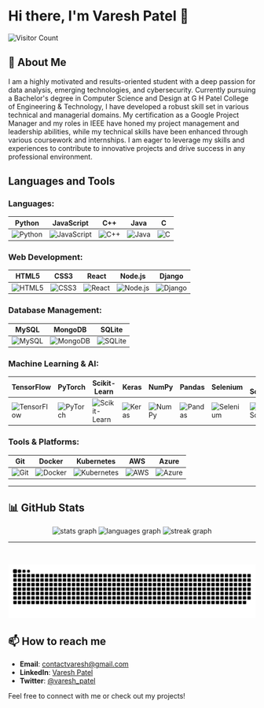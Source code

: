 # Hi there, I'm Varesh Patel 👋

![Visitor Count](https://komarev.com/ghpvc/?username=Haadesx&color=blueviolet)

## 🚀 About Me

I am a highly motivated and results-oriented student with a deep passion for data analysis, emerging technologies, and cybersecurity. Currently pursuing a Bachelor's degree in Computer Science and Design at G H Patel College of Engineering & Technology, I have developed a robust skill set in various technical and managerial domains. My certification as a Google Project Manager and my roles in IEEE have honed my project management and leadership abilities, while my technical skills have been enhanced through various coursework and internships. I am eager to leverage my skills and experiences to contribute to innovative projects and drive success in any professional environment.

## Languages and Tools

<div>

### Languages:
| Python | JavaScript | C++ | Java | C |
|----------|----------|----------|-----|-----|
|  ![Python](https://img.shields.io/badge/Python-3776AB?style=for-the-badge&logo=python&logoColor=white) | ![JavaScript](https://img.shields.io/badge/JavaScript-F7DF1E?style=for-the-badge&logo=javascript&logoColor=black) | ![C++](https://img.shields.io/badge/C++-00599C?style=for-the-badge&logo=cplusplus&logoColor=white) | ![Java](https://img.shields.io/badge/Java-007396?style=for-the-badge&logo=java&logoColor=white) | ![C](https://img.shields.io/badge/C-A8B9CC?style=for-the-badge&logo=c&logoColor=white) |

### Web Development:
| HTML5 | CSS3 | React | Node.js | Django |
|----------|----------|----------|----------|----------|
|  ![HTML5](https://img.shields.io/badge/HTML5-E34F26?style=for-the-badge&logo=html5&logoColor=white) | ![CSS3](https://img.shields.io/badge/CSS3-1572B6?style=for-the-badge&logo=css3&logoColor=white) | ![React](https://img.shields.io/badge/React-20232A?style=for-the-badge&logo=react&logoColor=61DAFB) | ![Node.js](https://img.shields.io/badge/Node.js-339933?style=for-the-badge&logo=nodedotjs&logoColor=white) | ![Django](https://img.shields.io/badge/Django-092E20?style=for-the-badge&logo=django&logoColor=white) |

### Database Management:
| MySQL | MongoDB | SQLite |
|----------|----------|----------|
|  ![MySQL](https://img.shields.io/badge/MySQL-4479A1?style=for-the-badge&logo=mysql&logoColor=white) | ![MongoDB](https://img.shields.io/badge/MongoDB-4EA94B?style=for-the-badge&logo=mongodb&logoColor=white) | ![SQLite](https://img.shields.io/badge/SQLite-003B57?style=for-the-badge&logo=sqlite&logoColor=white) |

### Machine Learning & AI:
| TensorFlow | PyTorch | Scikit-Learn | Keras | NumPy | Pandas | Selenium | Web Scraping | MediaPipe | Matplotlib |
|----------|----------|----------|----------|----------|----------|----------|----------|----------|----------|
|  ![TensorFlow](https://img.shields.io/badge/TensorFlow-FF6F00?style=for-the-badge&logo=tensorflow&logoColor=white) | ![PyTorch](https://img.shields.io/badge/PyTorch-EE4C2C?style=for-the-badge&logo=pytorch&logoColor=white) | ![Scikit-Learn](https://img.shields.io/badge/Scikit--Learn-F7931E?style=for-the-badge&logo=scikit-learn&logoColor=white) | ![Keras](https://img.shields.io/badge/Keras-D00000?style=for-the-badge&logo=keras&logoColor=white) | ![NumPy](https://img.shields.io/badge/NumPy-013243?style=for-the-badge&logo=numpy&logoColor=white) | ![Pandas](https://img.shields.io/badge/Pandas-150458?style=for-the-badge&logo=pandas&logoColor=white) | ![Selenium](https://img.shields.io/badge/Selenium-43B02A?style=for-the-badge&logo=selenium&logoColor=white) | ![Web Scraping](https://img.shields.io/badge/Web%20Scraping-3776AB?style=for-the-badge&logo=webscraping&logoColor=white) | ![MediaPipe](https://img.shields.io/badge/MediaPipe-ff6600?style=for-the-badge&logo=mediapipe&logoColor=white) | ![Matplotlib](https://img.shields.io/badge/Matplotlib-3776AB?style=for-the-badge&logo=matplotlib&logoColor=white) |

### Tools & Platforms:
| Git | Docker | Kubernetes | AWS | Azure |
|----------|----------|----------|----------|----------|
|  ![Git](https://img.shields.io/badge/Git-F05032?style=for-the-badge&logo=git&logoColor=white) | ![Docker](https://img.shields.io/badge/Docker-2496ED?style=for-the-badge&logo=docker&logoColor=white) | ![Kubernetes](https://img.shields.io/badge/Kubernetes-326CE5?style=for-the-badge&logo=kubernetes&logoColor=white) | ![AWS](https://img.shields.io/badge/AWS-232F3E?style=for-the-badge&logo=amazonaws&logoColor=white) | ![Azure](https://img.shields.io/badge/Azure-0078D4?style=for-the-badge&logo=microsoftazure&logoColor=white) |

</div>




---

## 📊 GitHub Stats

<div align="center">
  <img src="https://github-readme-stats.vercel.app/api?username=Haadesx&hide_title=false&hide_rank=false&show_icons=true&include_all_commits=true&count_private=true&disable_animations=false&theme=highcontrast&locale=en&hide_border=false&order=1" height="140" alt="stats graph"  />
  <img src="https://github-readme-stats.vercel.app/api/top-langs?username=Haadesx&locale=en&hide_title=false&layout=compact&card_width=320&langs_count=5&theme=highcontrast&hide_border=false&order=2" height="140" alt="languages graph"  />
  <img src="https://streak-stats.demolab.com?user=Haadesx&locale=en&mode=daily&theme=highcontrast&hide_border=false&border_radius=5&order=3" height="140" alt="streak graph"  />
</div>

---

<div id="header" align="center">
  <img src="https://komarev.com/ghpvc/?username=Haadesx&style=for-the-badge&color=orange" alt=""/>
</div>

<p align="center">
 <img width="1000" src="https://raw.githubusercontent.com/Haadesx/Haadesx/a5b175d5647d0d5828091668314e26c78eda4c58/snake.svg" alt="snake"/>
</p>


## 📫 How to reach me

- **Email**: [contactvaresh@gmail.com](mailto:contactvaresh@gmail.com)
- **LinkedIn**: [Varesh Patel](https://www.linkedin.com/in/vareshpatel)
- **Twitter**: [@varesh_patel](https://x.com/varesh_patel)

Feel free to connect with me or check out my projects!
